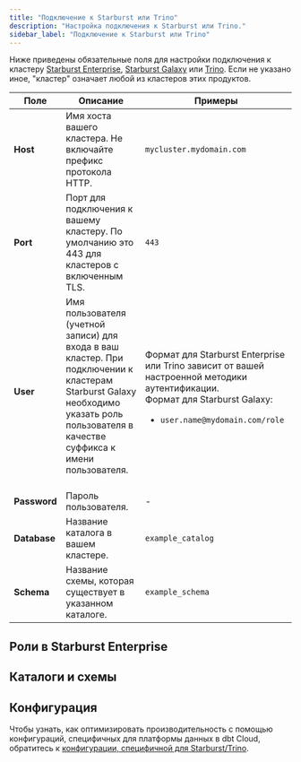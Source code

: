 ```yaml
---
title: "Подключение к Starburst или Trino"
description: "Настройка подключения к Starburst или Trino."
sidebar_label: "Подключение к Starburst или Trino"
---
```


Ниже приведены обязательные поля для настройки подключения к кластеру [Starburst Enterprise](https://docs.starburst.io/starburst-enterprise/index.html), [Starburst Galaxy](https://docs.starburst.io/starburst-galaxy/index.html) или [Trino](https://trino.io/). Если не указано иное, "кластер" означает любой из кластеров этих продуктов.

| Поле | Описание | Примеры |
| --- | --- | --- |
| **Host** | Имя хоста вашего кластера. Не включайте префикс протокола HTTP. | `mycluster.mydomain.com` |
| **Port** | Порт для подключения к вашему кластеру. По умолчанию это 443 для кластеров с включенным TLS. | `443` |
| **User** | Имя пользователя (учетной записи) для входа в ваш кластер. При подключении к кластерам Starburst Galaxy необходимо указать роль пользователя в качестве суффикса к имени пользователя.<br/><br/> | Формат для Starburst Enterprise или Trino зависит от вашей настроенной методики аутентификации. <br/>Формат для Starburst Galaxy:<br/> <ul><li>`user.name@mydomain.com/role`</li></ul> |
| **Password** | Пароль пользователя. |  -  |
| **Database** | Название каталога в вашем кластере. | `example_catalog` |
| **Schema** | Название схемы, которая существует в указанном каталоге. | `example_schema` |

## Роли в Starburst Enterprise

<Snippet path="connect-starburst-trino/roles-starburst-enterprise" />

## Каталоги и схемы

<Snippet path="connect-starburst-trino/schema-db-fields" />

## Конфигурация

Чтобы узнать, как оптимизировать производительность с помощью конфигураций, специфичных для платформы данных в dbt Cloud, обратитесь к [конфигурации, специфичной для Starburst/Trino](/reference/resource-configs/trino-configs).